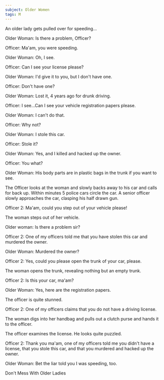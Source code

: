 ```yaml
---
subject: Older Women
tags: M
---
```

An older lady gets pulled over for speeding...

Older Woman: Is there a problem, Officer?

Officer: Ma'am, you were speeding.

Older Woman: Oh, I see.

Officer: Can I see your license please?

Older Woman: I'd give it to you, but I don't have one.

Officer: Don't have one?

Older Woman: Lost it, 4 years ago for drunk driving.

Officer: I see...Can I see your vehicle registration papers please.

Older Woman: I can't do that.

Officer: Why not?

Older Woman: I stole this car.

Officer: Stole it?

Older Woman: Yes, and I killed and hacked up the owner.

Officer: You what?

Older Woman: His body parts are in plastic bags in the trunk if you want to see.

The Officer looks at the woman and slowly backs away to his car and calls for back up. Within minutes 5 police cars circle the car. A senior officer slowly approaches the car, clasping his half drawn gun.

Officer 2: Ma'am, could you step out of your vehicle please!

The woman steps out of her vehicle.

Older woman: Is there a problem sir?

Officer 2: One of my officers told me that you have stolen this car and murdered the owner.

Older Woman: Murdered the owner?

Officer 2: Yes, could you please open the trunk of your car, please.

The woman opens the trunk, revealing nothing but an empty trunk.

Officer 2: Is this your car, ma'am?

Older Woman: Yes, here are the registration papers.

The officer is quite stunned.

Officer 2: One of my officers claims that you do not have a driving license.

The woman digs into her handbag and pulls out a clutch purse and hands it to the officer.

The officer examines the license. He looks quite puzzled.

Officer 2: Thank you ma'am, one of my officers told me you didn't have a license, that you stole this car, and that you murdered and hacked up the owner.

Older Woman: Bet the liar told you I was speeding, too.


Don't Mess With Older Ladies